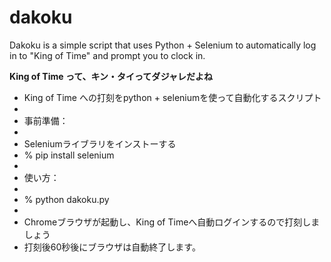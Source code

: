 # dakoku
Dakoku is a simple script that uses Python + Selenium to automatically log in to "King of Time" and prompt you to clock in.

**King of Time って、キン・タイってダジャレだよね**

* King of Time への打刻をpython + seleniumを使って自動化するスクリプト
*
* 事前準備：
*
*   Seleniumライブラリをインストーする
*   % pip install selenium
*
* 使い方：
*
*   % python dakoku.py
*
*   Chromeブラウザが起動し、King of Timeへ自動ログインするので打刻しましょう
*   打刻後60秒後にブラウザは自動終了します。
